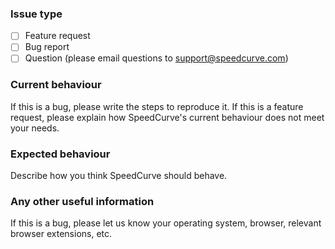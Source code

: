 ### Issue type

  - [ ] Feature request
  - [ ] Bug report
  - [ ] Question (please email questions to support@speedcurve.com)

### Current behaviour

If this is a bug, please write the steps to reproduce it. If this is a feature request, please explain how SpeedCurve's current behaviour does not meet your needs.

### Expected behaviour

Describe how you think SpeedCurve should behave.

### Any other useful information

If this is a bug, please let us know your operating system, browser, relevant browser extensions, etc.
